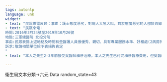```yaml
---
tags: autonlp
language: unk
widget:
- text: "民眾來電反映：事由：護士態度惡劣，對病人大吼大叫，對於態度惡劣的人卻於與錄用，敬請相關單位改善"
- text: "民眾來電：
時間:2016年3月24號至2019年10月26號
地點:三軍總醫院 北投分院
事由:民眾表揚上述地點及時間有些醫護人員很優秀、親切、具有專業服務水準、好相處(2病房的護理師陳怡鎮、歐素玲、陳芊糖，7病房蔡閔儒，12病房林哲玄、黃仙怡，主治醫師楊蕙年)
訴求:敬請相關單位給予表揚與肯定
"
- text: "本人之先生2-3年前接受吳醫師植牙治療，本人之先生已付完植牙醫療費用，但吳醫師尚未完成本人先生之植牙，診所即關閉，導致本人先生植牙之牙體未鎖緊且不斷發炎、無法咀嚼，精神跟身體上都受到傷害，去別家牙醫診所看診也沒有醫師願意處理。後本人發現吳醫師有在XX牙醫診所(台北市)看診，本人之先生去該診所再請吳醫師協助處理原本植牙方面問題，但診所跟本人先生收取3萬5的材料費，本人認為不合理，本人已付完當初植牙費用，且是吳醫師當初未處理好，應該全權負責，現在再收取醫療費用，實在不合理。"

---
```


衛生局文本分類->六元
Data random_state=43

